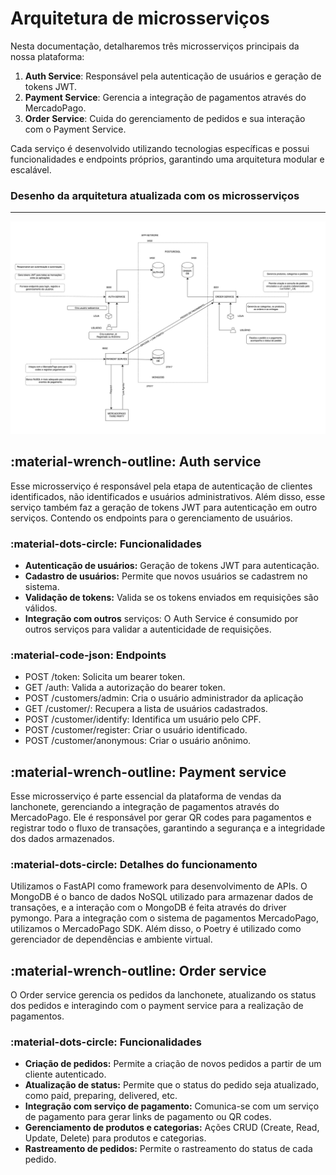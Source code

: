 # Arquitetura de microsserviços

Nesta documentação, detalharemos três microsserviços principais da nossa plataforma:

1. **Auth Service**: Responsável pela autenticação de usuários e geração de tokens JWT.
2. **Payment Service**: Gerencia a integração de pagamentos através do MercadoPago.
3. **Order Service**: Cuida do gerenciamento de pedidos e sua interação com o Payment Service.

Cada serviço é desenvolvido utilizando tecnologias específicas e possui funcionalidades e endpoints próprios, garantindo uma arquitetura modular e escalável.

### Desenho da arquitetura atualizada com os microsserviços
---
![image](../assets/arquitetura.png)


## :material-wrench-outline: Auth service

Esse microsserviço é responsável pela etapa de autenticação de clientes identificados, não identificados e usuários administrativos. Além disso, esse serviço também faz a geração de tokens JWT para autenticação em outro serviços. Contendo os endpoints para o gerenciamento de usuários.

### :material-dots-circle: Funcionalidades

- **Autenticação de usuários:** Geração de tokens JWT para autenticação.
- **Cadastro de usuários:** Permite que novos usuários se cadastrem no sistema.
- **Validação de tokens:** Valida se os tokens enviados em requisições são válidos.
- **Integração com outros** serviços: O Auth Service é consumido por outros serviços para validar a autenticidade de requisições.

### :material-code-json: Endpoints

- POST /token: Solicita um bearer token.
- GET /auth: Valida a autorização do bearer token.
- POST /customers/admin: Cria o usuário administrador da aplicação
- GET /customer/: Recupera a lista de usuários cadastrados.
- POST /customer/identify: Identifica um usuário pelo CPF.
- POST /customer/register: Criar o usuário identificado.
- POST /customer/anonymous: Criar o usuário anônimo.

## :material-wrench-outline: Payment service

Esse microsserviço é parte essencial da plataforma de vendas da lanchonete, gerenciando a integração de pagamentos através do MercadoPago. Ele é responsável por gerar QR codes para pagamentos e registrar todo o fluxo de transações, garantindo a segurança e a integridade dos dados armazenados.

### :material-dots-circle: Detalhes do funcionamento

 Utilizamos o FastAPI como framework para desenvolvimento de APIs. O MongoDB é o banco de dados NoSQL utilizado para armazenar dados de transações, e a interação com o MongoDB é feita através do driver pymongo. Para a integração com o sistema de pagamentos MercadoPago, utilizamos o MercadoPago SDK. Além disso, o Poetry é utilizado como gerenciador de dependências e ambiente virtual.

## :material-wrench-outline: Order service

O Order service gerencia os pedidos da lanchonete, atualizando os status dos pedidos e interagindo com o payment service para a realização de pagamentos.

### :material-dots-circle: Funcionalidades

- **Criação de pedidos:** Permite a criação de novos pedidos a partir de um cliente autenticado.
- **Atualização de status:**  Permite que o status do pedido seja atualizado, como paid, preparing, delivered, etc.
- **Integração com serviço de pagamento:**  Comunica-se com um serviço de pagamento para gerar links de pagamento ou QR codes.
- **Gerenciamento de produtos e categorias:** Ações CRUD (Create, Read, Update, Delete) para produtos e categorias.
- **Rastreamento de pedidos:** Permite o rastreamento do status de cada pedido.